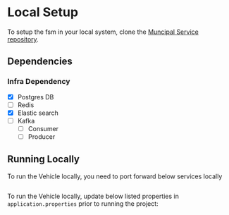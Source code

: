 # Local Setup

To setup the fsm in your local system, clone the [Muncipal Service repository](https://github.com/egovernments/municipal-services).

## Dependencies

### Infra Dependency

- [X] Postgres DB
- [ ] Redis
- [X] Elastic search
- [ ] Kafka
  - [ ] Consumer
  - [ ] Producer

## Running Locally

To run the Vehicle locally, you need to port forward below services locally

```bash

```

To run the Vehicle locally, update below listed properties in `application.properties` prior to running the project:

```ini

```
